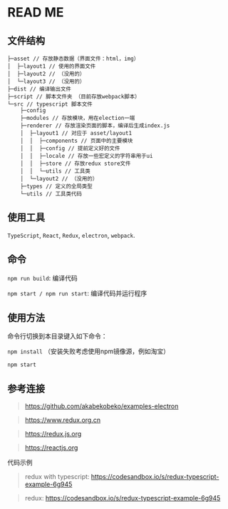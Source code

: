 # READ ME

## 文件结构
```
├─asset // 存放静态数据（界面文件：html，img）
│  ├─layout1 // 使用的界面文件
│  ├─layout2 // （没用的）
│  └─layout3 // （没用的）
├─dist // 编译输出文件
├─script // 脚本文件夹 （目前存放webpack脚本）
└─src // typescript 脚本文件
    ├─config
    ├─modules // 存放模块，用在election一端
    ├─renderer // 存放渲染页面的脚本，编译后生成index.js
    │  ├─layout1 // 对应于 asset/layout1
    │  │  ├─components // 页面中的主要模块
    │  │  ├─config // 提前定义好的文件
    │  │  ├─locale // 存放一些宏定义的字符串用于ui
    │  │  ├─store // 存放redux store文件
    │  │  └─utils // 工具类
    │  └─layout2 // （没用的）
    ├─types // 定义的全局类型
    └─utils // 工具类代码
```

## 使用工具
`TypeScript`, `React`, `Redux`, `electron`, `webpack`.

## 命令
`npm run build`: 编译代码 

`npm start / npm run start`: 编译代码并运行程序

## 使用方法
命令行切换到本目录键入如下命令：

`npm install` （安装失败考虑使用npm镜像源，例如淘宝）

`npm start` 


## 参考连接
> https://github.com/akabekobeko/examples-electron

> https://www.redux.org.cn

> https://redux.js.org

> https://reactjs.org

代码示例
> redux with typescript: https://codesandbox.io/s/redux-typescript-example-6g945

> redux: https://codesandbox.io/s/redux-typescript-example-6g945 
